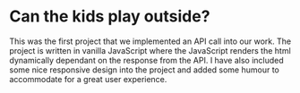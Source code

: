 # Can the kids play outside?

This was the first project that we implemented an API call into our work. The project is written in vanilla JavaScript where the JavaScript renders the html dynamically dependant on the response from the API. I have also included some nice responsive design into the project and added some humour to accommodate for a great user experience.

